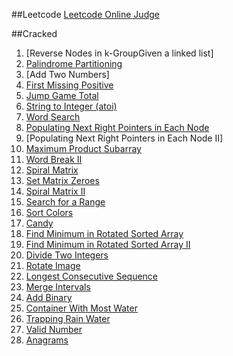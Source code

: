 ##Leetcode
[Leetcode Online Judge](https://oj.leetcode.com/problemset/algorithms/)

##Cracked

1. [Reverse Nodes in k-GroupGiven a linked list]
2. [Palindrome Partitioning](https://github.com/zhenhuagong/leetcode/blob/master/src/com/simongong/PalindromePartition.java)
3. [Add Two Numbers]
4. [First Missing Positive](https://github.com/zhenhuagong/leetcode/blob/master/src/com/simongong/FirstMissingPositive.java)
5. [Jump Game Total](https://github.com/zhenhuagong/leetcode/blob/master/src/com/simongong/JumpGame.java)
6. [String to Integer (atoi)](https://github.com/zhenhuagong/leetcode/blob/master/src/com/simongong/Atoi.java)
7. [Word Search](https://github.com/zhenhuagong/leetcode/blob/master/src/com/simongong/WordBreak.java)
8. [Populating Next Right Pointers in Each Node](https://github.com/zhenhuagong/leetcode/blob/master/src/com/simongong/tree/PopulateNextRightPointer.java)
9. [Populating Next Right Pointers in Each Node II]
10. [Maximum Product Subarray](https://github.com/zhenhuagong/leetcode/blob/master/src/com/simongong/MaximumProductSubarray.java)
11. [Word Break II](https://github.com/zhenhuagong/leetcode/blob/master/src/com/simongong/WordBreakTwo.java)
12. [Spiral Matrix](https://github.com/zhenhuagong/leetcode/blob/master/src/com/simongong/SpiralMatrix.java)
13. [Set Matrix Zeroes](https://github.com/zhenhuagong/leetcode/blob/master/src/com/simongong/SetMatrixZeroes.java)
14. [Spiral Matrix II](https://github.com/zhenhuagong/leetcode/blob/master/src/com/simongong/SpiralMatrixGenerate.java)
15. [Search for a Range](https://github.com/zhenhuagong/leetcode/blob/master/src/com/simongong/SearchRange.java)
16. [Sort Colors](https://github.com/zhenhuagong/leetcode/blob/master/src/com/simongong/SortColors.java)
17. [Candy](https://github.com/zhenhuagong/leetcode/blob/master/src/com/simongong/Candy.java)
18. [Find Minimum in Rotated Sorted Array](https://github.com/zhenhuagong/leetcode/blob/master/src/com/simongong/FindMinimumInRotatedSortedArray.java)
19. [Find Minimum in Rotated Sorted Array II](https://github.com/zhenhuagong/leetcode/blob/master/src/com/simongong/FindMinimumInRotatedSortedArrayII.java)
20. [Divide Two Integers](https://github.com/zhenhuagong/leetcode/blob/master/src/com/simongong/DivideTwoIntegers.java)
21. [Rotate Image](https://github.com/zhenhuagong/leetcode/blob/master/src/com/simongong/RotateImage.java)
22. [Longest Consecutive Sequence](https://github.com/zhenhuagong/leetcode/blob/master/src/com/simongong/LongestConsecutiveSequence.java)
23. [Merge Intervals](https://github.com/zhenhuagong/leetcode/blob/master/src/com/simongong/MergeIntervals.java)
24. [Add Binary](https://github.com/zhenhuagong/leetcode/blob/master/src/com/simongong/AddBinary.java)
25. [Container With Most Water](https://github.com/zhenhuagong/leetcode/blob/master/src/com/simongong/ContainerWithMostWater.java)
26. [Trapping Rain Water](https://github.com/zhenhuagong/leetcode/blob/master/src/com/simongong/TrappingRainWater.java)
27. [Valid Number](https://github.com/zhenhuagong/leetcode/blob/master/src/com/simongong/ValidNumber.java)
28. [Anagrams](https://github.com/zhenhuagong/leetcode/blob/master/src/com/simongong/Anagrams.java)
